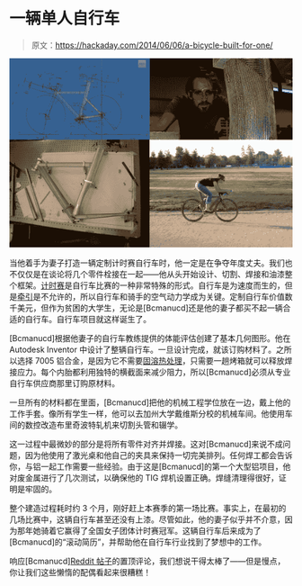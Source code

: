 # 一辆单人自行车

> 原文：<https://hackaday.com/2014/06/06/a-bicycle-built-for-one/>

![diyBike](img/8c46850b95766356bfbf2bb083a4c300.png)

当他着手为妻子打造一辆定制计时赛自行车时，他一定是在争夺年度丈夫。我们也不仅仅是在谈论将几个零件栓接在一起——他从头开始设计、切割、焊接和油漆整个框架。[计时赛](http://en.wikipedia.org/wiki/Time_trial_bicycle)是自行车比赛的一种非常特殊的形式。自行车是为速度而生的，但是[牵引](http://en.wikipedia.org/wiki/Drafting_(racing))是不允许的，所以自行车和骑手的空气动力学成为关键。定制自行车价值数千美元，但作为贫困的大学生，无论是[Bcmanucd]还是他的妻子都买不起一辆合适的自行车。自行车项目就这样诞生了。

[Bcmanucd]根据他妻子的自行车教练提供的体能评估创建了基本几何图形。他在 Autodesk Inventor 中设计了整辆自行车。一旦设计完成，就该订购材料了。之所以选择 7005 铝合金，是因为它不需要[固溶热处理](http://en.wikipedia.org/wiki/Heat_treating)，只需要一趟烤箱就可以释放焊接应力。每个内胎都利用独特的横截面来减少阻力，所以[Bcmanucd]必须从专业自行车供应商那里订购原材料。

一旦所有的材料都在里面，[Bcmanucd]把他的机械工程学位放在一边，戴上他的工作手套。像所有学生一样，他可以去加州大学戴维斯分校的机械车间。他使用车间的数控改造布里奇波特轧机来切割头管和辍学。

这一过程中最微妙的部分是将所有零件对齐并焊接。这对[Bcmanucd]来说不成问题，因为他使用了激光桌和他自己的夹具来保持一切完美排列。任何焊工都会告诉你，与铝一起工作需要一些经验。由于这是[Bcmanucd]的第一个大型铝项目，他对废金属进行了几次测试，以确保他的 TIG 焊机设置正确。焊缝清理得很好，证明是牢固的。

整个建造过程耗时约 3 个月，刚好赶上本赛季的第一场比赛。事实上，在最初的几场比赛中，这辆自行车甚至还没有上漆。尽管如此，他的妻子似乎并不介意，因为那年她骑着它赢得了全国女子团体计时赛冠军。这辆自行车后来成为了[Bcmanucd]的“滚动简历”，并帮助他在自行车行业找到了梦想中的工作。

响应[Bcmanucd][Reddit 帖子](http://www.reddit.com/r/DIY/comments/27dv60/i_made_a_bicycle_for_my_wife/)的置顶评论，我们想说干得太棒了——但是慢点，你让我们这些懒惰的配偶看起来很糟糕！